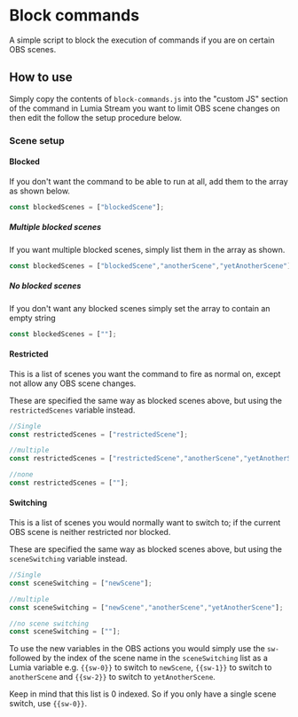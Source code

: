 # Block commands

A simple script to block the execution of commands if you are on certain OBS scenes.

## How to use

Simply copy the contents of `block-commands.js` into the "custom JS" section of the command in Lumia Stream you want to limit OBS scene changes on then edit the follow the setup procedure below.

### Scene setup

#### Blocked

If you don't want the command to be able to run at all, add them to the array as shown below.

```Javascript
const blockedScenes = ["blockedScene"];
```

##### Multiple blocked scenes

If you want multiple blocked scenes, simply list them in the array as shown.

```Javascript
const blockedScenes = ["blockedScene","anotherScene","yetAnotherScene"];
```

##### No blocked scenes

If you don't want any blocked scenes simply set the array to contain an empty string

```Javascript
const blockedScenes = [""];
```

#### Restricted

This is a list of scenes you want the command to fire as normal on, except not allow any OBS scene changes.

These are specified the same way as blocked scenes above, but using the `restrictedScenes` variable instead.

```Javascript
//Single
const restrictedScenes = ["restrictedScene"];

//multiple
const restrictedScenes = ["restrictedScene","anotherScene","yetAnotherScene"];

//none
const restrictedScenes = [""];
```

#### Switching

This is a list of scenes you would normally want to switch to; if the current OBS scene is neither restricted nor blocked.

These are specified the same way as blocked scenes above, but using the `sceneSwitching` variable instead.

```Javascript
//Single
const sceneSwitching = ["newScene"];

//multiple
const sceneSwitching = ["newScene","anotherScene","yetAnotherScene"];

//no scene switching
const sceneSwitching = [""];
```

To use the new variables in the OBS actions you would simply use the `sw-` followed by the index of the scene name in the `sceneSwitching` list as a Lumia variable e.g. `{{sw-0}}` to switch to `newScene`, `{{sw-1}}` to switch to `anotherScene` and `{{sw-2}}` to switch to `yetAnotherScene`.

Keep in mind that this list is 0 indexed. So if you only have a single scene switch, use `{{sw-0}}`.
